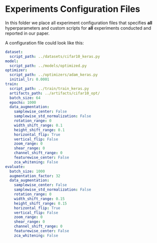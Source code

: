 # Experiments Configuration Files

In this folder we place all experiment configuration files that specifies **all** hyperparameters and custom scripts for **all** experiments conducted and reported in our paper.

A configuration file could look like this:

```yaml
dataset:
  script_path: ../datasets/cifar10_keras.py
model:
  script_path: ../models/optimized.py
optimizer:
  script_path: ../optimizers/adam_keras.py
  initial_lr: 0.0001
train:
  script_path: ../train/train_keras.py
  artifacts_path: ../artifacts/cifar10_opt/
  batch_size: 64
  epochs: 1000
  data_augmentation:
    samplewise_center: False
    samplewise_std_normalization: False
    rotation_range: 0
    width_shift_range: 0.1
    height_shift_range: 0.1
    horizontal_flip: True
    vertical_flip: False
    zoom_range: 0
    shear_range: 0
    channel_shift_range: 0
    featurewise_center: False
    zca_whitening: False
evaluate:
  batch_size: 1000
  augmentation_factor: 32
  data_augmentation:
    samplewise_center: False
    samplewise_std_normalization: False
    rotation_range: 0
    width_shift_range: 0.15
    height_shift_range: 0.15
    horizontal_flip: True
    vertical_flip: False
    zoom_range: 0
    shear_range: 0
    channel_shift_range: 0
    featurewise_center: False
    zca_whitening: False
```